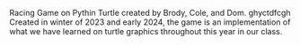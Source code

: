 Racing Game on Pythin Turtle created by Brody, Cole, and Dom.
ghyctdfcgh
Created in winter of 2023 and early 2024, the game is an implementation of what we have learned on turtle graphics throughout this year in our class.
